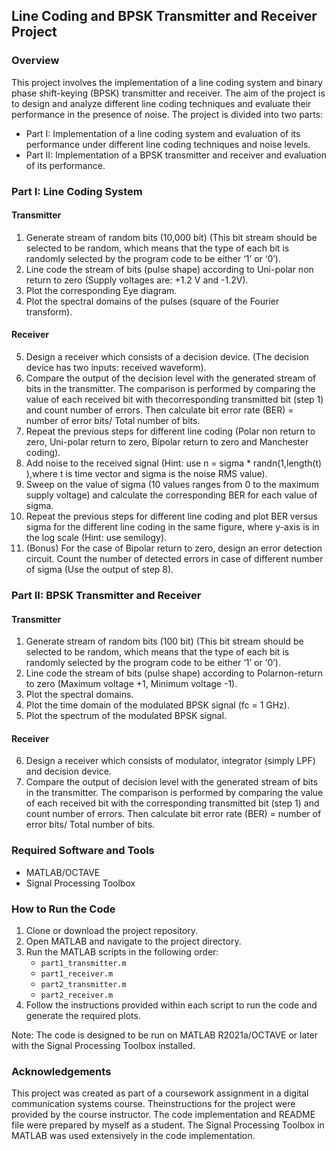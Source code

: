 ## Line Coding and BPSK Transmitter and Receiver Project

### Overview
This project involves the implementation of a line coding system and binary phase shift-keying (BPSK) transmitter and receiver. The aim of the project is to design and analyze different line coding techniques and evaluate their performance in the presence of noise. The project is divided into two parts:

- Part I: Implementation of a line coding system and evaluation of its performance under different line coding techniques and noise levels.
- Part II: Implementation of a BPSK transmitter and receiver and evaluation of its performance.

### Part I: Line Coding System
#### Transmitter
1. Generate stream of random bits (10,000 bit) (This bit stream should be selected to be random, which means that the type of each bit is randomly selected by the program code to be either ‘1’ or ‘0’).
2. Line code the stream of bits (pulse shape) according to Uni-polar non return to zero (Supply voltages are: +1.2 V and -1.2V).
3. Plot the corresponding Eye diagram.
4. Plot the spectral domains of the pulses (square of the Fourier transform).

#### Receiver
5. Design a receiver which consists of a decision device. (The decision device has two inputs: received waveform).
6. Compare the output of the decision level with the generated stream of bits in the transmitter. The comparison is performed by comparing the value of each received bit with thecorresponding transmitted bit (step 1) and count number of errors. Then calculate bit error rate (BER) = number of error bits/ Total number of bits.
7. Repeat the previous steps for different line coding (Polar non return to zero, Uni-polar return to zero, Bipolar return to zero and Manchester coding).
8. Add noise to the received signal (Hint: use n = sigma * randn(1,length(t) ),where t is time vector and sigma is the noise RMS value).
9. Sweep on the value of sigma (10 values ranges from 0 to the maximum supply voltage) and calculate the corresponding BER for each value of sigma.
10. Repeat the previous steps for different line coding and plot BER versus sigma for the different line coding in the same figure, where y-axis is in the log scale (Hint: use semilogy).
11. (Bonus) For the case of Bipolar return to zero, design an error detection circuit. Count the number of detected errors in case of different number of sigma (Use the output of step 8).

### Part II: BPSK Transmitter and Receiver
#### Transmitter
1. Generate stream of random bits (100 bit) (This bit stream should be selected to be random, which means that the type of each bit is randomly selected by the program code to be either ‘1’ or ‘0’).
2. Line code the stream of bits (pulse shape) according to Polarnon-return to zero (Maximum voltage +1, Minimum voltage -1).
3. Plot the spectral domains.
4. Plot the time domain of the modulated BPSK signal (fc = 1 GHz).
5. Plot the spectrum of the modulated BPSK signal.

#### Receiver
6. Design a receiver which consists of modulator, integrator (simply LPF) and decision device.
7. Compare the output of decision level with the generated stream of bits in the transmitter. The comparison is performed by comparing the value of each received bit with the corresponding transmitted bit (step 1) and count number of errors. Then calculate bit error rate (BER) = number of error bits/ Total number of bits.

### Required Software and Tools
- MATLAB/OCTAVE
- Signal Processing Toolbox

### How to Run the Code
1. Clone or download the project repository.
2. Open MATLAB and navigate to the project directory.
3. Run the MATLAB scripts in the following order:
   - `part1_transmitter.m`
   - `part1_receiver.m`
   - `part2_transmitter.m`
   - `part2_receiver.m`
4. Follow the instructions provided within each script to run the code and generate the required plots.

Note: The code is designed to be run on MATLAB R2021a/OCTAVE or later with the Signal Processing Toolbox installed.

### Acknowledgements
This project was created as part of a coursework assignment in a digital communication systems course. Theinstructions for the project were provided by the course instructor. The code implementation and README file were prepared by myself as a student. The Signal Processing Toolbox in MATLAB was used extensively in the code implementation.
